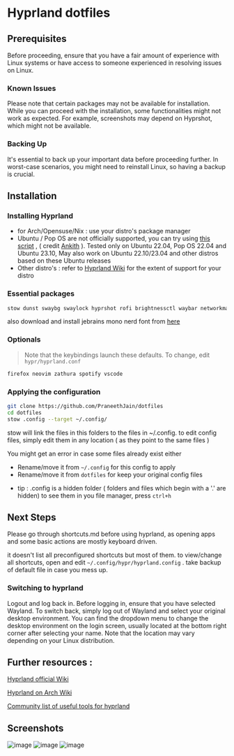 # Hyprland dotfiles 


## Prerequisites
Before proceeding, ensure that you have a fair amount of experience with Linux systems or have access to someone experienced in resolving issues on Linux.

### Known Issues
Please note that certain packages may not be available for installation. While you can proceed with the installation, some functionalities might not work as expected. For example, screenshots may depend on Hyprshot, which might not be available.

### Backing Up
It's essential to back up your important data before proceeding further. In worst-case scenarios, you might need to reinstall Linux, so having a backup is crucial.

## Installation 

### Installing Hyprland 
- for Arch/Opensuse/Nix : use your distro's package manager
- Ubuntu / Pop OS are not officially supported, you can try using [this script](https://gist.github.com/ankith26/da705efc40b208ae1550ec22e7b5856f) , ( credit [Ankith](https://github.com/ankith26) ). Tested only on Ubuntu 22.04, Pop OS 22.04 and Ubuntu 23.10, May also work on Ubuntu 22.10/23.04 and other distros based on these Ubuntu releases
- Other distro's : refer to [Hyprland Wiki](https://wiki.hyprland.org/Getting-Started/Installation/) for the extent of support for your distro
    

### Essential packages 
```bash
stow dunst swaybg swaylock hyprshot rofi brightnessctl waybar networkmanager networkmanager-manager-applet blueman playerctl pamixer gnome-terminal 
```

also download and install jebrains mono nerd font from [here](https://www.nerdfonts.com/font-downloads) 

### Optionals
> Note that the keybindings launch these defaults. To change, edit `hypr/hyprland.conf`
```bash
firefox neovim zathura spotify vscode
```

### Applying the configuration 

```bash
git clone https://github.com/PraneethJain/dotfiles
cd dotfiles
stow .config --target ~/.config/
```
stow will link the files in this folders to the files in ~/.config. to edit config files, simply edit them in any location ( as they point to the same files )


You might get an error in case some files already exist either
- Rename/move it from `~/.config` for this config to apply
- Rename/move it from `dotfiles` for keep your original config files
* tip : .config is a hidden folder ( folders and files which begin with a '.' are hidden) to see them in you file manager, press `ctrl+h`

## Next Steps 

Please go through shortcuts.md before using hyprland, as opening apps and some basic actions are mostly keyboard driven. 

it doesn't list all preconfigured shortcuts but most of them. to view/change all shortcuts, open and edit `~/.config/hypr/hyprland.config` . take backup of default file in case you mess up.


### Switching to hyprland

Logout and log back in. Before logging in, ensure that you have selected Wayland. To switch back, simply log out of Wayland and select your original desktop environment. You can find the dropdown menu to change the desktop environment on the login screen, usually located at the bottom right corner after selecting your name. Note that the location may vary depending on your Linux distribution.


## Further resources : 
[Hyprland official Wiki](https://wiki.hyprland.org/)

[Hyprland on Arch Wiki](https://wiki.archlinux.org/title/Hyprland)

[Community list of useful tools for hyprland](https://github.com/hyprland-community/awesome-hyprland)


## Screenshots 

![image](https://github.com/PraneethJain/dotfiles/assets/49565677/a0c23407-d093-49ad-8a7d-56cb92355962)
![image](https://github.com/PraneethJain/dotfiles/assets/49565677/6d6ca777-63ef-4ee8-9439-a3176027c2f8)
![image](https://github.com/PraneethJain/dotfiles/assets/49565677/fcc5c1dd-5cb5-4f2f-8695-431667d12833)

